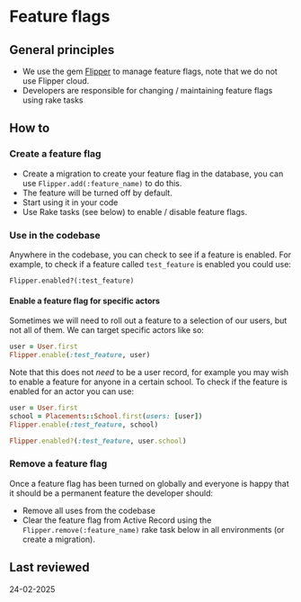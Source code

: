 # Feature flags

## General principles

- We use the gem [Flipper](https://github.com/flippercloud/flipper) to manage feature flags, note that we do not use Flipper cloud.
- Developers are responsible for changing / maintaining feature flags using rake tasks

## How to

### Create a feature flag

- Create a migration to create your feature flag in the database, you can use `Flipper.add(:feature_name)` to do this.
- The feature will be turned off by default.
- Start using it in your code
- Use Rake tasks (see below) to enable / disable feature flags.

### Use in the codebase

Anywhere in the codebase, you can check to see if a feature is enabled.
For example, to check if a feature called `test_feature` is enabled you could use:

`Flipper.enabled?(:test_feature)`

#### Enable a feature flag for specific actors

Sometimes we will need to roll out a feature to a selection of our users, but not all of them. We can target specific actors like so:

```ruby
user = User.first
Flipper.enable(:test_feature, user)
```

Note that this does not _need_ to be a user record, for example you may wish to enable a feature for anyone in a certain school. To check if the feature is enabled for an actor you can use:

```ruby
user = User.first
school = Placements::School.first(users: [user])
Flipper.enable(:test_feature, school)

Flipper.enabled?(:test_feature, user.school)
```

### Remove a feature flag

Once a feature flag has been turned on globally and everyone is happy that it should be a permanent feature the developer should:

- Remove all uses from the codebase
- Clear the feature flag from Active Record using the `Flipper.remove(:feature_name)` rake task below in all environments (or create a migration).

## Last reviewed

24-02-2025
